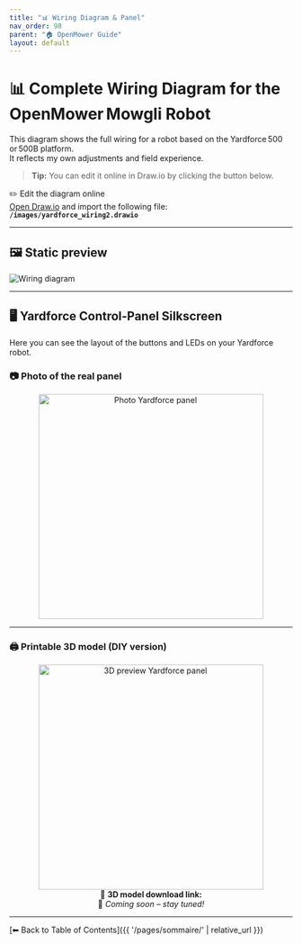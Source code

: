 ```yaml
---
title: "📊 Wiring Diagram & Panel"
nav_order: 98
parent: "🏠 OpenMower Guide"
layout: default
---
```


# 📊 Complete Wiring Diagram for the OpenMower Mowgli Robot

This diagram shows the full wiring for a robot based on the Yardforce 500 or 500B platform.  
It reflects my own adjustments and field experience.

> **Tip:** You can edit it online in Draw.io by clicking the button below.

<div class="alert-blue">
  <div class="alert-title">✏️ Edit the diagram online</div>
  <a href="https://draw.io" target="_blank" rel="noopener noreferrer">Open Draw.io</a> and import the following file:<br>
  <strong><code>/images/yardforce_wiring2.drawio</code></strong>
</div>

---

## 🖼️ Static preview

![Wiring diagram](/images/yardforce_wiring2.drawio.png/)

---

## 🖥️ Yardforce Control‑Panel Silkscreen

Here you can see the layout of the buttons and LEDs on your Yardforce robot.

### 📷 Photo of the real panel

<div style="text-align: center;">
  <img src="/images/serigraphie_panneau_real.jpg" alt="Photo Yardforce panel" width="400px">
</div>

---

### 🖨️ Printable 3D model (DIY version)

<div style="text-align: center;">
  <img src="/images/serigraphie_panneau_3d_preview.png" alt="3D preview Yardforce panel" width="400px">
</div>

<div class="alert-orange" style="text-align: center;">
  🔗 <strong>3D model download link:</strong><br>
  🚧 <em>Coming soon – stay tuned!</em>
</div>

---

[⬅ Back to Table of Contents]({{ '/pages/sommaire/' | relative_url }})
